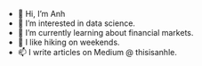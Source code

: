 - 👋 Hi, I’m Anh
- 👀 I’m interested in data science.
- 🌱 I’m currently learning about financial markets.
- 💞️ I like hiking on weekends.
- 📫 I write articles on Medium @ thisisanhle.

<!---
thisisanhle/thisisanhle is a ✨ special ✨ repository because its `README.md` (this file) appears on your GitHub profile.
You can click the Preview link to take a look at your changes.
--->

